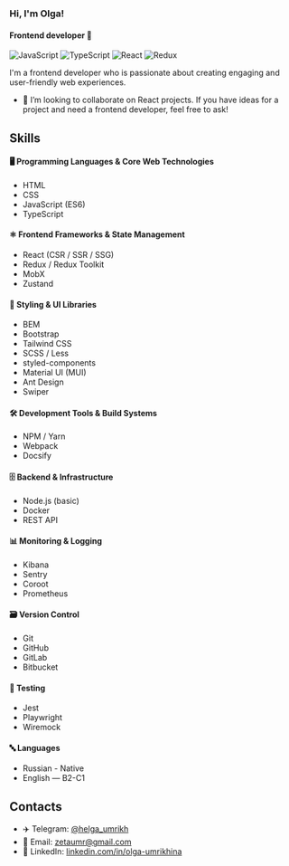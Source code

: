 ### Hi, I'm Olga!
#### Frontend developer 👋

![JavaScript](https://img.shields.io/badge/javascript-%23323330.svg?style=for-the-badge&logo=javascript&logoColor=%23F7DF1E)
![TypeScript](https://img.shields.io/badge/typescript-%23007ACC.svg?style=for-the-badge&logo=typescript&logoColor=white)
![React](https://img.shields.io/badge/react-%2320232a.svg?style=for-the-badge&logo=react&logoColor=%2361DAFB)
![Redux](https://img.shields.io/badge/redux-%23593d88.svg?style=for-the-badge&logo=redux&logoColor=white)

I'm a frontend developer who is passionate about creating engaging and user-friendly web experiences.
- 👯 I’m looking to collaborate on React projects. If you have ideas for a project and need a frontend developer, feel free to ask!
     
## Skills

#### 🖥️ Programming Languages & Core Web Technologies
- HTML  
- CSS  
- JavaScript (ES6)  
- TypeScript  

#### ⚛️ Frontend Frameworks & State Management
- React (CSR / SSR / SSG)
- Redux / Redux Toolkit  
- MobX
- Zustand 

#### 🎨  Styling & UI Libraries
- BEM  
- Bootstrap  
- Tailwind CSS  
- SCSS / Less  
- styled-components  
- Material UI (MUI)  
- Ant Design  
- Swiper  

#### 🛠️ Development Tools & Build Systems
- NPM / Yarn  
- Webpack  
- Docsify  

#### 🗄️ Backend & Infrastructure
- Node.js (basic) 
- Docker
- REST API  

#### 📊 Monitoring & Logging
- Kibana  
- Sentry  
- Coroot  
- Prometheus  

#### 🗃️ Version Control
- Git  
- GitHub  
- GitLab  
- Bitbucket  

#### 🧪 Testing
- Jest  
- Playwright  
- Wiremock  

#### 🔤 Languages
- Russian - Native
- English — B2-C1


## Contacts

- ✈️ Telegram: [@helga_umrikh](https://t.me/helga_umrikh)
- 📧 Email: zetaumr@gmail.com
- 🔗 LinkedIn: [linkedin.com/in/olga-umrikhina](http://www.linkedin.com/in/olga-umrikhina)
